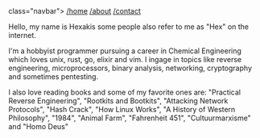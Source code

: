 <div class="navbar-wrap center">
	</div> class="navbar">
		<a href="#">/home</a>
		<a href="/about">/about</a>
		<a href="/contact">/contact</a>
	</div>
</div>

Hello, my name is Hexakis some people also refer to me as "Hex" on the internet.

I'm a hobbyist programmer pursuing a career in Chemical Engineering
which loves unix, rust, go, elixir and vim. I ingage in topics like reverse engineering, microprocessors, binary analysis, networking, cryptography and sometimes pentesting.

I also love reading books and some of my favorite ones are: "Practical Reverse Engineering", "Rootkits and Bootkits", "Attacking Network Protocols", "Hash Crack", "How Linux Works", "A History of Western Philosophy", "1984", "Animal Farm", "Fahrenheit 451", "Cultuurmarxisme" and "Homo Deus"
